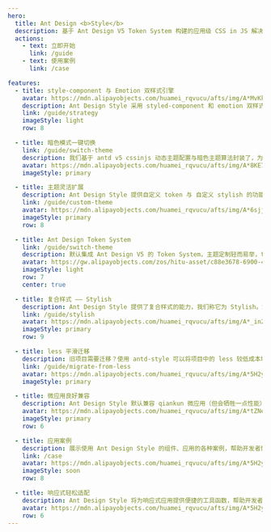 ```yaml
---
hero:
  title: Ant Design <b>Style</b>
  description: 基于 Ant Design V5 Token System 构建的应用级 CSS in JS 解决方案
  actions:
    - text: 立即开始
      link: /guide
    - text: 使用案例
      link: /case

features:
  - title: style-component 与 Emotion 双样式引擎
    avatar: https://mdn.alipayobjects.com/huamei_rqvucu/afts/img/A*MvKkQqXEyfQAAAAAAAAAAAAADoN6AQ/original
    description: Ant Design Style 采用 styled-component 和 emotion 双样式引擎，兼具丰富的写法能力与性能表现
    link: /guide/strategy
    imageStyle: light
    row: 8

  - title: 暗色模式一键切换
    link: /guide/switch-theme
    description: 我们基于 antd v5 cssinjs 动态主题配置与暗色主题算法封装了，为应用级场景提供易用的亮暗色主题切换能力，使用方式更加简单。
    avatar: https://mdn.alipayobjects.com/huamei_rqvucu/afts/img/A*8KE7T7l39J0AAAAAAAAAAAAADoN6AQ/original
    imageStyle: primary

  - title: 主题灵活扩展
    description: Ant Design Style 提供自定义 token 与 自定义 stylish 的功能，当 antd 默认的 token 不能满足样式诉求时，可以灵活扩展出自己的主题体系，并在 CSS in JS 中自由消费。
    link: /guide/custom-theme
    avatar: https://mdn.alipayobjects.com/huamei_rqvucu/afts/img/A*6sjjRa7lLhAAAAAAAAAAAAAADoN6AQ/original
    imageStyle: primary
    row: 8

  - title: Ant Design Token System
    link: /guide/switch-theme
    description: 默认集成 Ant Design V5 的 Token System，主题定制轻而易举，token 消费灵活易用
    avatar: https://gw.alipayobjects.com/zos/hitu-asset/c88e3678-6900-4289-8538-31367c2d30f2/hitu-1609235995955-image.png
    imageStyle: light
    row: 7
    center: true

  - title: 复合样式 —— Stylish
    description: Ant Design Style 提供了复合样式的能力，我们称它为 Stylish。Stylish 可以通过组合多个原子 token 来组织形成复杂的交互样式，实现极高的复用度。<quotient> 感觉很熟悉？没错，它和 tailwindcss 的思想高度一致，但 stylish 将会具有更加明确的设计语义，维护也会更加轻松。</quotient>
    link: /guide/stylish
    avatar: https://mdn.alipayobjects.com/huamei_rqvucu/afts/img/A*_in2RLf5pY8AAAAAAAAAAAAADoN6AQ/original
    imageStyle: primary
    row: 9

  - title: less 平滑迁移
    description: 旧项目需要迁移？使用 antd-style 可以将项目中的 less 较低成本地迁移到 CSS in JS，并获得更好的用户体验与开发体验。
    link: /guide/migrate-from-less
    avatar: https://mdn.alipayobjects.com/huamei_rqvucu/afts/img/A*5H2ySLO-X4cAAAAAAAAAAAAADoN6AQ/original
    imageStyle: primary

  - title: 微应用良好兼容
    description: Ant Design Style 默认兼容 qiankun 微应用（但会牺牲一点性能）。同时并为不需要微应用的使用场景提供性能优化选项。
    avatar: https://mdn.alipayobjects.com/huamei_rqvucu/afts/img/A*tZNeQIUYx_4AAAAAAAAAAAAADoN6AQ/original
    imageStyle: primary
    row: 6

  - title: 应用案例
    description: 展示使用 Ant Design Style 的组件、应用的各种案例，帮助开发者快速上手。<quotient> 本文档同样使用 Ant Design Style 构建样式，可以作为静态站点类的参考。</quotient>
    link: /case
    avatar: https://mdn.alipayobjects.com/huamei_rqvucu/afts/img/A*5H2ySLO-X4cAAAAAAAAAAAAADoN6AQ/original
    imageStyle: soon
    row: 8

  - title: 响应式轻松适配
    description: Ant Design Style 将为响应式应用提供便捷的工具函数，帮助开发者快速完成响应式主题开发。
    avatar: https://mdn.alipayobjects.com/huamei_rqvucu/afts/img/A*5H2ySLO-X4cAAAAAAAAAAAAADoN6AQ/original
    row: 6
---
```

